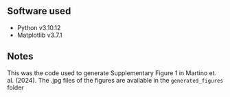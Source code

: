 Software used
-------

- Python v3.10.12
- Matplotlib v3.7.1

Notes
------

This was the code used to generate Supplementary Figure 1 in Martino et. al. (2024). The .jpg files of the figures are available in the `generated_figures` folder
